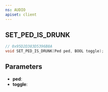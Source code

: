 ```yaml
---
ns: AUDIO
apiset: client
---
```

## SET_PED_IS_DRUNK

```c
// 0x95D2D383D5396B8A
void SET_PED_IS_DRUNK(Ped ped, BOOL toggle);
```


## Parameters
* **ped**:
* **toggle**: